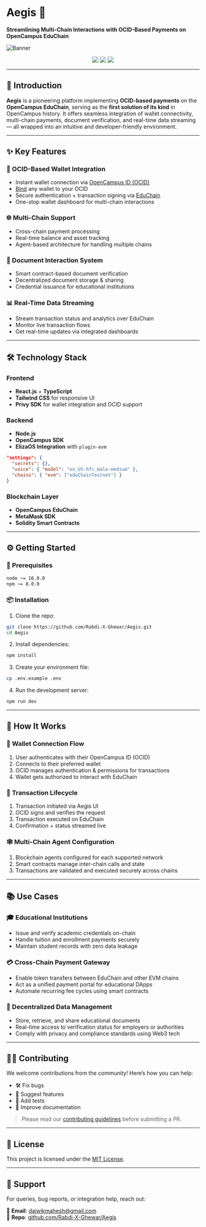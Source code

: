 # Aegis 🚀  
**Streamlining Multi-Chain Interactions with OCID-Based Payments on OpenCampus EduChain**

![Banner](https://github.com/user-attachments/assets/763d9542-406e-4e67-9067-11ecbb40ce1a)

<p align="center">
  <img src="https://img.shields.io/badge/OpenCampus-EduChain-blue" />
  <img src="https://img.shields.io/badge/OCID-Integrated-green" />
  <img src="https://img.shields.io/github/license/Rabdi-X-Ghewar/Aegis" />
</p>

---

## 🧭 Introduction

**Aegis** is a pioneering platform implementing **OCID-based payments** on the **OpenCampus EduChain**, serving as the **first solution of its kind** in OpenCampus history. It offers seamless integration of wallet connectivity, multi-chain payments, document verification, and real-time data streaming — all wrapped into an intuitive and developer-friendly environment.

---

## ✨ Key Features

### 🔐 OCID-Based Wallet Integration
- Instant wallet connection via [OpenCampus ID (OCID)](https://github.com/Rabdi-X-Ghewar/Aegis/blob/main/client/src/components/navigation/MainNav.tsx#L168)
- [Bind](https://github.com/Rabdi-X-Ghewar/Aegis/blob/main/client/src/components/navigation/MainNav.tsx#L98) any wallet to your OCID
- Secure authentication + transaction signing via [EduChain](https://github.com/Rabdi-X-Ghewar/Aegis/blob/main/client/src/main.tsx#L68)
- One-stop wallet dashboard for multi-chain interactions

### 🌐 Multi-Chain Support
- Cross-chain payment processing
- Real-time balance and asset tracking
- Agent-based architecture for handling multiple chains

### 📄 Document Interaction System
- Smart contract-based document verification
- Decentralized document storage & sharing
- Credential issuance for educational institutions

### 📊 Real-Time Data Streaming
- Stream transaction status and analytics over EduChain
- Monitor live transaction flows
- Get real-time updates via integrated dashboards

---

## 🛠️ Technology Stack

### Frontend
- **React.js** + **TypeScript**
- **Tailwind CSS** for responsive UI
- **Privy SDK** for wallet integration and OCID support

### Backend
- **Node.js**
- **OpenCampus SDK**
- **ElizaOS Integration** with `plugin-evm`

```json
"settings": {
  "secrets": {},
  "voice": { "model": "en_US-hfc_male-medium" },
  "chains": { "evm": ["eduChainTestnet"] }
}
```

### Blockchain Layer
- **OpenCampus EduChain**
- **MetaMask SDK**
- **Solidity Smart Contracts**

---

## ⚙️ Getting Started

### 🔧 Prerequisites

```bash
node >= 16.0.0
npm >= 8.0.0
```

### 📦 Installation

1. Clone the repo:

```bash
git clone https://github.com/Rabdi-X-Ghewar/Aegis.git
cd Aegis
```

2. Install dependencies:

```bash
npm install
```

3. Create your environment file:

```bash
cp .env.example .env
```

4. Run the development server:

```bash
npm run dev
```

---

## 🔁 How It Works

### 🔗 Wallet Connection Flow
1. User authenticates with their OpenCampus ID (OCID)
2. Connects to their preferred wallet
3. OCID manages authentication & permissions for transactions
4. Wallet gets authorized to interact with EduChain

### 💸 Transaction Lifecycle
1. Transaction initiated via Aegis UI
2. OCID signs and verifies the request
3. Transaction executed on EduChain
4. Confirmation + status streamed live

### 🕸️ Multi-Chain Agent Configuration
1. Blockchain agents configured for each supported network
2. Smart contracts manage inter-chain calls and state
3. Transactions are validated and executed securely across chains

---

## 📚 Use Cases

### 🎓 Educational Institutions
- Issue and verify academic credentials on-chain
- Handle tuition and enrollment payments securely
- Maintain student records with zero data leakage

### 💳 Cross-Chain Payment Gateway
- Enable token transfers between EduChain and other EVM chains
- Act as a unified payment portal for educational DApps
- Automate recurring fee cycles using smart contracts

### 📁 Decentralized Data Management
- Store, retrieve, and share educational documents
- Real-time access to verification status for employers or authorities
- Comply with privacy and compliance standards using Web3 tech

---

## 👨‍💻 Contributing

We welcome contributions from the community! Here’s how you can help:
- 🛠️ Fix bugs
- 🧠 Suggest features
- 🧪 Add tests
- 🧹 Improve documentation

> Please read our [contributing guidelines](CONTRIBUTING.md) before submitting a PR.

---

## 🪪 License

This project is licensed under the [MIT License](LICENSE).

---

## 💬 Support

For queries, bug reports, or integration help, reach out:

📩 **Email**: daiwikmahesh@gmail.com  
📂 **Repo**: [github.com/Rabdi-X-Ghewar/Aegis](https://github.com/Rabdi-X-Ghewar/Aegis)

